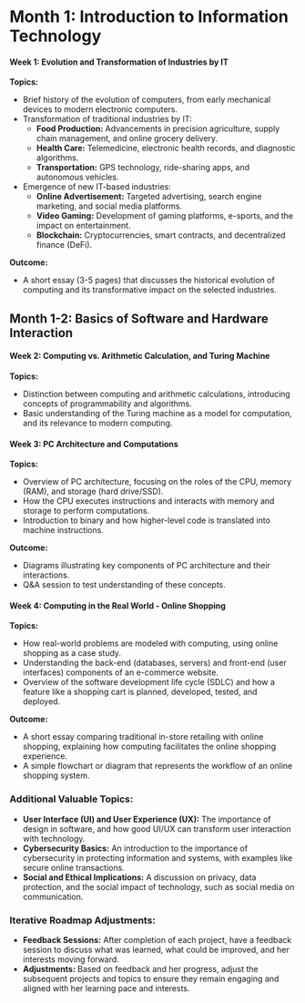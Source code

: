 # Month 1: Introduction to Information Technology


#### **Week 1: Evolution and Transformation of Industries by IT**

**Topics:**



* Brief history of the evolution of computers, from early mechanical devices to modern electronic computers.
* Transformation of traditional industries by IT:
    * **Food Production:** Advancements in precision agriculture, supply chain management, and online grocery delivery.
    * **Health Care:** Telemedicine, electronic health records, and diagnostic algorithms.
    * **Transportation:** GPS technology, ride-sharing apps, and autonomous vehicles.
* Emergence of new IT-based industries:
    * **Online Advertisement:** Targeted advertising, search engine marketing, and social media platforms.
    * **Video Gaming:** Development of gaming platforms, e-sports, and the impact on entertainment.
    * **Blockchain:** Cryptocurrencies, smart contracts, and decentralized finance (DeFi).

**Outcome:**



* A short essay (3-5 pages) that discusses the historical evolution of computing and its transformative impact on the selected industries.


## Month 1-2: Basics of Software and Hardware Interaction


#### **Week 2: Computing vs. Arithmetic Calculation, and Turing Machine**

**Topics:**



* Distinction between computing and arithmetic calculations, introducing concepts of programmability and algorithms.
* Basic understanding of the Turing machine as a model for computation, and its relevance to modern computing.


#### **Week 3: PC Architecture and Computations**

**Topics:**



* Overview of PC architecture, focusing on the roles of the CPU, memory (RAM), and storage (hard drive/SSD).
* How the CPU executes instructions and interacts with memory and storage to perform computations.
* Introduction to binary and how higher-level code is translated into machine instructions.

**Outcome:**



* Diagrams illustrating key components of PC architecture and their interactions.
* Q&A session to test understanding of these concepts.


#### **Week 4: Computing in the Real World - Online Shopping**

**Topics:**



* How real-world problems are modeled with computing, using online shopping as a case study.
* Understanding the back-end (databases, servers) and front-end (user interfaces) components of an e-commerce website.
* Overview of the software development life cycle (SDLC) and how a feature like a shopping cart is planned, developed, tested, and deployed.

**Outcome:**



* A short essay comparing traditional in-store retailing with online shopping, explaining how computing facilitates the online shopping experience.
* A simple flowchart or diagram that represents the workflow of an online shopping system.


### **Additional Valuable Topics:**



* **User Interface (UI) and User Experience (UX):** The importance of design in software, and how good UI/UX can transform user interaction with technology.
* **Cybersecurity Basics:** An introduction to the importance of cybersecurity in protecting information and systems, with examples like secure online transactions.
* **Social and Ethical Implications:** A discussion on privacy, data protection, and the social impact of technology, such as social media on communication.


### **Iterative Roadmap Adjustments:**



* **Feedback Sessions:** After completion of each project, have a feedback session to discuss what was learned, what could be improved, and her interests moving forward.
* **Adjustments:** Based on feedback and her progress, adjust the subsequent projects and topics to ensure they remain engaging and aligned with her learning pace and interests.